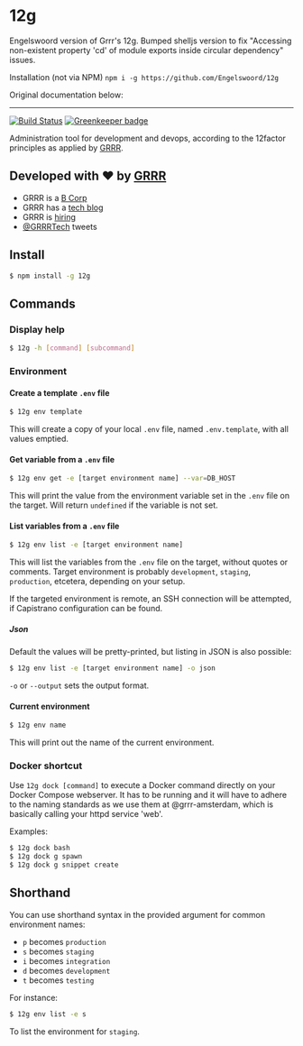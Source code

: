 # 12g

Engelswoord version of Grrr's 12g.
Bumped shelljs version to fix "Accessing non-existent property 'cd' of module exports inside circular dependency" issues.

Installation (not via NPM)
`npm i -g https://github.com/Engelswoord/12g`


Original documentation below:

---------

[![Build Status](https://travis-ci.org/grrr-amsterdam/12g.svg)](https://travis-ci.org/grrr-amsterdam/12g)
[![Greenkeeper badge](https://badges.greenkeeper.io/grrr-amsterdam/12g.svg)](https://greenkeeper.io/)

Administration tool for development and devops, according to the 12factor principles as applied by [GRRR](https://github.com/grrr-amsterdam).

## Developed with ❤️ by [GRRR](https://grrr.nl)

- GRRR is a [B Corp](https://grrr.nl/en/b-corp/)
- GRRR has a [tech blog](https://grrr.tech/)
- GRRR is [hiring](https://grrr.nl/en/jobs/)
- [@GRRRTech](https://twitter.com/grrrtech) tweets

## Install
```bash
$ npm install -g 12g
```


## Commands

### Display help
```bash
$ 12g -h [command] [subcommand]
```

### Environment
#### Create a template `.env` file
```bash
$ 12g env template
```
This will create a copy of your local `.env` file, named `.env.template`, with all values emptied.

#### Get variable from a `.env` file
```bash
$ 12g env get -e [target environment name] --var=DB_HOST
```
This will print the value from the environment variable set in the `.env` file on the target.
Will return `undefined` if the variable is not set.

#### List variables from a `.env` file
```bash
$ 12g env list -e [target environment name]
```
This will list the variables from the `.env` file on the target, without quotes or comments.
Target environment is probably `development`, `staging`, `production`, etcetera,
depending on your setup.

If the targeted environment is remote, an SSH connection will be attempted,
if Capistrano configuration can be found.

##### Json
Default the values will be pretty-printed, but listing in JSON is also possible:
```bash
$ 12g env list -e [target environment name] -o json
```
`-o` or `--output` sets the output format.


#### Current environment
```bash
$ 12g env name
```
This will print out the name of the current environment.

### Docker shortcut
Use `12g dock [command]` to execute a Docker command directly on your Docker Compose webserver.
It has to be running and it will have to adhere to the naming standards as we use them at
@grrr-amsterdam, which is basically calling your httpd service 'web'.

Examples:
```bash
$ 12g dock bash
$ 12g dock g spawn
$ 12g dock g snippet create
```


## Shorthand
You can use shorthand syntax in the provided argument for common environment names:

 * `p` becomes `production`
 * `s` becomes `staging`
 * `i` becomes `integration`
 * `d` becomes `development`
 * `t` becomes `testing`

For instance:
```bash
$ 12g env list -e s
```
To list the environment for `staging`.
